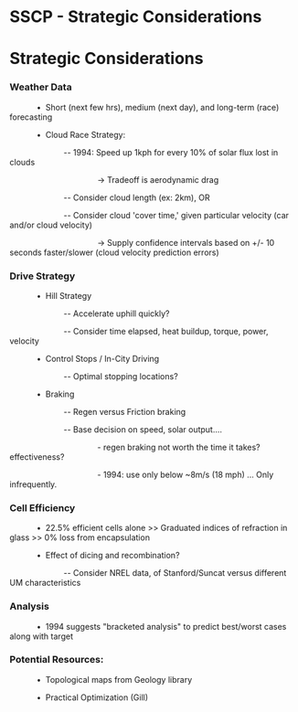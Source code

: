 # SSCP - Strategic Considerations

# Strategic Considerations

### Weather Data

[](#h.1i78m188gkvg)

            •  Short (next few hrs), medium (next day), and long-term (race) forecasting

            •  Cloud Race Strategy:

                        -- 1994: Speed up 1kph for every 10% of solar flux lost in clouds

                                       -> Tradeoff is aerodynamic drag

                        -- Consider cloud length (ex: 2km), OR

                        -- Consider cloud 'cover time,' given particular velocity (car and/or cloud velocity)

                                       -> Supply confidence intervals based on +/- 10 seconds faster/slower (cloud velocity prediction errors)

### Drive Strategy

[](#h.136tqh3gbdsr)

            •  Hill Strategy

                        -- Accelerate uphill quickly?

                        -- Consider time elapsed, heat buildup, torque, power, velocity

            •  Control Stops / In-City Driving

                        -- Optimal stopping locations?

            •  Braking

                        -- Regen versus Friction braking

                        -- Base decision on speed, solar output....

                                       - regen braking not worth the time it takes? effectiveness?

                                       - 1994: use only below ~8m/s (18 mph) ... Only infrequently.

### Cell Efficiency

[](#h.poc4mb7btmy7)

            •  22.5% efficient cells alone >> Graduated indices of refraction in glass >> 0% loss from encapsulation

            •  Effect of dicing and recombination?

                        -- Consider NREL data, of Stanford/Suncat versus different UM characteristics

### Analysis

[](#h.cn3kzdqw3epm)

            •  1994 suggests "bracketed analysis" to predict best/worst cases along with target

### Potential Resources:

[](#h.9hme5ii4zqjo)

            •  Topological maps from Geology library

            •  Practical Optimization (Gill)

